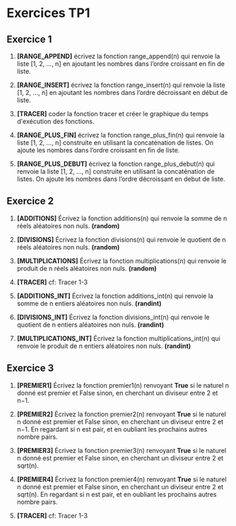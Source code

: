 # Exercices TP1

## Exercice 1

1. **[RANGE_APPEND]** écrivez la fonction range_append(n) qui renvoie la liste [1, 2, ..., n] en ajoutant les nombres dans l’ordre croissant en fin de liste.

2. **[RANGE_INSERT]** écrivez la fonction range_insert(n) qui renvoie la liste [1, 2, ..., n] en ajoutant les nombres dans l’ordre décroissant en début de liste.

3. **[TRACER]** coder la fonction tracer et créer le graphique du temps d'exécution des fonctions.
   
4. **[RANGE_PLUS_FIN]** écrivez la fonction range_plus_fin(n) qui renvoie la liste [1, 2, ..., n] construite en utilisant la concaténation de listes. On ajoute les nombres dans l’ordre croissant en fin de liste.
   
6. **[RANGE_PLUS_DEBUT]** écrivez la fonction range_plus_debut(n) qui renvoie la liste [1, 2, ..., n] construite en utilisant la concaténation de listes. On ajoute les nombres dans l’ordre décroissant en debut de liste.

## Exercice 2

1. **[ADDITIONS]** Écrivez la fonction additions(n) qui renvoie la somme de n réels aléatoires non nuls. **(random)**

2. **[DIVISIONS]** Écrivez la fonction divisions(n) qui renvoie le quotient de n réels aléatoires non nuls. **(random)**

3. **[MULTIPLICATIONS]** Écrivez la fonction multiplications(n) qui renvoie le produit de n réels aléatoires non nuls. **(random)**

4. **[TRACER]** cf: Tracer 1-3
   
5. **[ADDITIONS_INT]** Écrivez la fonction additions_int(n) qui renvoie la somme de n entiers aléatoires non nuls. **(randint)**

6. **[DIVISIONS_INT]** Écrivez la fonction divisions_int(n) qui renvoie le quotient de n entiers aléatoires non nuls. **(randint)**

7. **[MULTIPLICATIONS_INT]** Écrivez la fonction multiplications_int(n) qui renvoie le produit de n entiers aléatoires non nuls. **(randint)**

## Exercice 3

1. **[PREMIER1]** Écrivez la fonction premier1(n) renvoyant **True** si le naturel n donné est premier et False sinon, en cherchant un diviseur entre 2 et n−1.

2. **[PREMIER2]** Écrivez la fonction premier2(n) renvoyant **True** si le naturel n donné est premier et False sinon, en cherchant un diviseur entre 2 et n−1. En regardant si n est pair, et en oubliant les prochains autres nombre pairs.

3. **[PREMIER3]** Écrivez la fonction premier3(n) renvoyant **True** si le naturel n donné est premier et False sinon, en cherchant un diviseur entre 2 et sqrt(n).

4. **[PREMIER4]** Écrivez la fonction premier4(n) renvoyant **True** si le naturel n donné est premier et False sinon, en cherchant un diviseur entre 2 et sqrt(n). En regardant si n est pair, et en oubliant les prochains autres nombre pairs.

5. **[TRACER]** cf: Tracer 1-3
